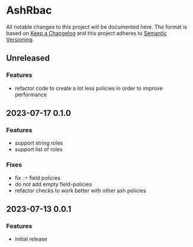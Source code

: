 # AshRbac

All notable changes to this project will be documented here. The format is based
on [Keep a Changelog](http://keepachangelog.com/en/1.0.0/) and this project
adheres to [Semantic Versioning](http://semver.org/spec/v2.0.0.html).

## Unreleased

### Features

- refactor code to create a lot less policies in order to improve performance

## 2023-07-17 0.1.0

### Features

- support string roles
- support list of roles

### Fixes

- fix `:*` field policies
- do not add empty field-policies
- refactor checks to work better with other ash policies

## 2023-07-13 0.0.1

### Features

- initial release
